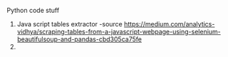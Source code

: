 

<!---
sonygoup/sonygoup is a ✨ special ✨ repository because its `README.md` (this file) appears on your GitHub profile.
You can click the Preview link to take a look at your changes.
--->

Python code stuff
1. Java script tables extractor -source https://medium.com/analytics-vidhya/scraping-tables-from-a-javascript-webpage-using-selenium-beautifulsoup-and-pandas-cbd305ca75fe
2. 

